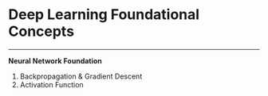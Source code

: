 # Deep Learning Foundational Concepts
------------------------------------
**Neural Network Foundation**
1. Backpropagation & Gradient Descent
2. Activation Function
